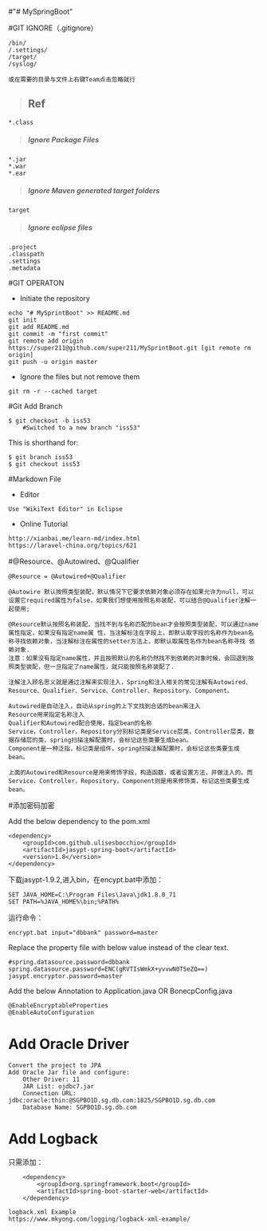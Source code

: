 #"# MySpringBoot" 

#GIT IGNORE（.gitignore）  
>
	/bin/
	/.settings/
	/target/
	/syslog/
>
	或在需要的目录与文件上右键Team点击忽略就行

>## Ref 
>
	*.class
 
>##### Ignore Package Files
	*.jar
	*.war
	*.ear
 
>##### Ignore Maven generated target folders  
	target
 
>##### Ignore eclipse files 
	.project
	.classpath
	.settings
	.metadata

#GIT OPERATON
* Initiate the repository 

>	
	echo "# MySprintBoot" >> README.md
	git init
	git add README.md
	git commit -m "first commit"
	git remote add origin https://super211@github.com/super211/MySprintBoot.git [git remote rm origin]
	git push -u origin master

* Ignore the files but not remove them

>
	git rm -r --cached target

#Git Add Branch

>
	$ git checkout -b iss53
		#Switched to a new branch "iss53"
	
This is shorthand for:
>
	$ git branch iss53
	$ git checkout iss53

#Markdown File
* Editor

>
	Use "WikiText Editor" in Eclipse

* Online Tutorial

>
	http://xianbai.me/learn-md/index.html
	https://laravel-china.org/topics/621
	
#@Resource、@Autowired、@Qualifier

>
	@Resource = @Autowired+@Qualifier
>
	@Autowire 默认按照类型装配，默认情况下它要求依赖对象必须存在如果允许为null，可以设置它required属性为false，如果我们想使用按照名称装配，可以结合@Qualifier注解一起使用; 
>	
	@Resource默认按照名称装配，当找不到与名称匹配的bean才会按照类型装配，可以通过name属性指定，如果没有指定name属 性，当注解标注在字段上，即默认取字段的名称作为bean名称寻找依赖对象，当注解标注在属性的setter方法上，即默认取属性名作为bean名称寻找 依赖对象.
	注意：如果没有指定name属性，并且按照默认的名称仍然找不到依赖的对象时候，会回退到按照类型装配，但一旦指定了name属性，就只能按照名称装配了.

>
	注解注入顾名思义就是通过注解来实现注入，Spring和注入相关的常见注解有Autowired、Resource、Qualifier、Service、Controller、Repository、Component。
>	
	Autowired是自动注入，自动从spring的上下文找到合适的bean来注入
	Resource用来指定名称注入
	Qualifier和Autowired配合使用，指定bean的名称
	Service，Controller，Repository分别标记类是Service层类，Controller层类，数据存储层的类，spring扫描注解配置时，会标记这些类要生成bean。
	Component是一种泛指，标记类是组件，spring扫描注解配置时，会标记这些类要生成bean。
>	
	上面的Autowired和Resource是用来修饰字段，构造函数，或者设置方法，并做注入的。而Service，Controller，Repository，Component则是用来修饰类，标记这些类要生成bean。

#添加密码加密

> 
Add the below dependency to the pom.xml
>
	<dependency>
	    <groupId>com.github.ulisesbocchio</groupId>
		<artifactId>jasypt-spring-boot</artifactId>
		<version>1.8</version>
	</dependency>
	
>
下载jasypt-1.9.2,进入bin，在encypt.bat中添加：
>
	SET JAVA_HOME=C:\Program Files\Java\jdk1.8.0_71
	SET PATH=%JAVA_HOME%\bin;%PATH%
	
>
运行命令：
>
	encrypt.bat input="dbbank" password=master
>
Replace the property file with below value instead of the clear text.
>
	#spring.datasource.password=dbbank
	spring.datasource.password=ENC(gRVTIsWmkX+yvvwN0TSeZQ==)
	jasypt.encryptor.password=master
>
Add the below Annotation to Application.java OR BonecpConfig.java
>
	@EnableEncryptableProperties
	@EnableAutoConfiguration

# Add Oracle Driver

>
	Convert the project to JPA
	Add Oracle Jar file and configure:
		Other Driver: 11
		JAR List: ojdbc7.jar
		Connection URL: jdbc:oracle:thin:@SGPBO1D.sg.db.com:1825/SGPBO1D.sg.db.com
		Database Name: SGPBO1D.sg.db.com
		
# Add Logback

只需添加：
>
		<dependency>
			<groupId>org.springframework.boot</groupId>
			<artifactId>spring-boot-starter-web</artifactId>
		</dependency>

>
	logback.xml Example
	https://www.mkyong.com/logging/logback-xml-example/